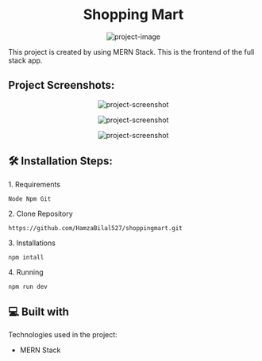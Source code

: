 <h1 align="center" id="title">Shopping Mart</h1>

<p align="center"><img src="https://i.ibb.co/R4QjRTFS/shopping-mart-1.png" alt="project-image"></p>

<p id="description">This project is created by using MERN Stack. This is the frontend of the full stack app.</p>

<h2>Project Screenshots:</h2>

<p align="center"><img src="https://i.ibb.co/Fq7qdcV3/shopping-mart-2.png" alt="project-screenshot"></p>

<p align="center"><img src="https://i.ibb.co/sdDS0VVS/shopping-mart-3.png" alt="project-screenshot"></p>

<p align="center"><img src="https://i.ibb.co/gF7hRW8W/shopping-mart-4.png" alt="project-screenshot"></p>

<h2>🛠️ Installation Steps:</h2>

<p>1. Requirements</p>

```
Node Npm Git
```

<p>2. Clone Repository</p>

```
https://github.com/HamzaBilal527/shoppingmart.git
```

<p>3. Installations</p>

```
npm intall
```

<p>4. Running</p>

```
npm run dev
```

  
  
<h2>💻 Built with</h2>

Technologies used in the project:

*   MERN Stack
